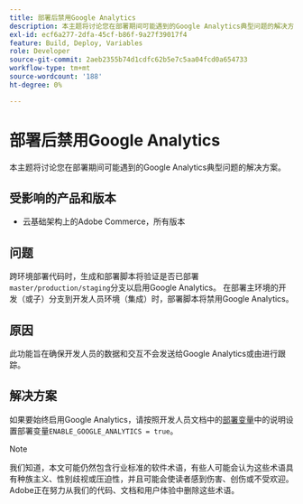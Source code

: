 ```yaml
---
title: 部署后禁用Google Analytics
description: 本主题将讨论您在部署期间可能遇到的Google Analytics典型问题的解决方案。
exl-id: ecf6a277-2dfa-45cf-b86f-9a27f39017f4
feature: Build, Deploy, Variables
role: Developer
source-git-commit: 2aeb2355b74d1cdfc62b5e7c5aa04fcd0a654733
workflow-type: tm+mt
source-wordcount: '188'
ht-degree: 0%

---
```


# 部署后禁用Google Analytics

本主题将讨论您在部署期间可能遇到的Google Analytics典型问题的解决方案。

## 受影响的产品和版本

* 云基础架构上的Adobe Commerce，所有版本

## 问题

跨环境部署代码时，生成和部署脚本将验证是否已部署`master/production/staging`分支以启用Google Analytics。 在部署主环境的开发（或子）分支到开发人员环境（集成）时，部署脚本将禁用Google Analytics。

## 原因

此功能旨在确保开发人员的数据和交互不会发送给Google Analytics或由进行跟踪。

## 解决方案

如果要始终启用Google Analytics，请按照开发人员文档中的[部署变量](https://experienceleague.adobe.com/zh-hans/docs/commerce-cloud-service/user-guide/configure/env/stage/variables-deploy#enable_google_analytics)中的说明设置部署变量`ENABLE_GOOGLE_ANALYTICS = true`。

>[!NOTE]
>
>我们知道，本文可能仍然包含行业标准的软件术语，有些人可能会认为这些术语具有种族主义、性别歧视或压迫性，并且可能会使读者感到伤害、创伤或不受欢迎。 Adobe正在努力从我们的代码、文档和用户体验中删除这些术语。
